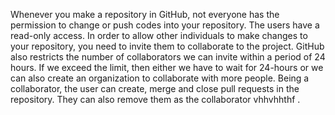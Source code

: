 Whenever you make a repository in GitHub, not everyone has the permission to
change or push codes into your repository. The users have a read-only access. In
order to allow other individuals to make changes to your repository, you need to
invite them to collaborate to the project.
GitHub also restricts the number of collaborators we can invite within a period
of 24 hours. If we exceed the limit, then either we have to wait for 24-hours or
we can also create an organization to collaborate with more people.
Being a collaborator, the user can create, merge and close pull requests in the
repository. They can also remove them as the collaborator  vhhvhhthf .
